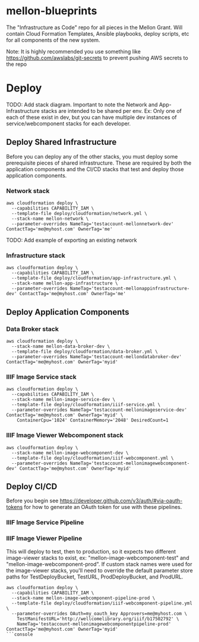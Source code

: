 # mellon-blueprints
The "Infrastructure as Code" repo for all pieces in the Mellon Grant. Will contain Cloud Formation Templates, Ansible playbooks, deploy scripts, etc for all components of the new system.

Note: It is highly recommended you use something like https://github.com/awslabs/git-secrets to prevent pushing AWS secrets to the repo

# Deploy
TODO: Add stack diagram. Important to note the Network and App-Infrastructure stacks are intended to be shared per env. Ex: Only one of each of these exist in dev, but you can have multiple dev instances of service/webcomponent stacks for each developer.

## Deploy Shared Infrastructure
Before you can deploy any of the other stacks, you must deploy some prerequisite pieces of shared infrastructure. These are required by both the application components and the CI/CD stacks that test and deploy those application components.

### Network stack
```console
aws cloudformation deploy \
  --capabilities CAPABILITY_IAM \
  --template-file deploy/cloudformation/network.yml \
  --stack-name mellon-network \
  --parameter-overrides NameTag='testaccount-mellonnetwork-dev' ContactTag='me@myhost.com' OwnerTag='me'
```

TODO: Add example of exporting an existing network

### Infrastructure stack
```console
aws cloudformation deploy \
  --capabilities CAPABILITY_IAM \
  --template-file deploy/cloudformation/app-infrastructure.yml \
  --stack-name mellon-app-infrastructure \
  --parameter-overrides NameTag='testaccount-mellonappinfrastructure-dev' ContactTag='me@myhost.com' OwnerTag='me'
```

## Deploy Application Components

### Data Broker stack
```console
aws cloudformation deploy \
  --stack-name mellon-data-broker-dev \
  --template-file deploy/cloudformation/data-broker.yml \
  --parameter-overrides NameTag='testaccount-mellondatabroker-dev' ContactTag='me@myhost.com' OwnerTag='myid'
```

### IIIF Image Service stack
```console
aws cloudformation deploy \
  --capabilities CAPABILITY_IAM \
  --stack-name mellon-image-service-dev \
  --template-file deploy/cloudformation/iiif-service.yml \
  --parameter-overrides NameTag='testaccount-mellonimageservice-dev' ContactTag='me@myhost.com' OwnerTag='myid' \
    ContainerCpu='1024' ContainerMemory='2048' DesiredCount=1
```

### IIIF Image Viewer Webcomponent stack
```console
aws cloudformation deploy \
  --stack-name mellon-image-webcomponent-dev \
  --template-file deploy/cloudformation/iiif-webcomponent.yml \
  --parameter-overrides NameTag='testaccount-mellonimagewebcomponent-dev' ContactTag='me@myhost.com' OwnerTag='myid'
```

## Deploy CI/CD
Before you begin see https://developer.github.com/v3/auth/#via-oauth-tokens for how to generate an OAuth token for use with these pipelines.

### IIIF Image Service Pipeline

### IIIF Image Viewer Pipeline
This will deploy to test, then to production, so it expects two different image-viewer stacks to exist, ex: "mellon-image-webcomponent-test" and "mellon-image-webcomponent-prod". If custom stack names were used for the image-viewer stacks, you'll need to override the default parameter store paths for TestDeployBucket, TestURL, ProdDeployBucket, and ProdURL.

```console
aws cloudformation deploy \
  --capabilities CAPABILITY_IAM \
  --stack-name mellon-image-webcomponent-pipeline-prod \
  --template-file deploy/cloudformation/iiif-webcomponent-pipeline.yml \
  --parameter-overrides OAuth=my_oauth_key Approvers=me@myhost.com \
    TestManifestURL='http://wellcomelibrary.org/iiif/b17502792' \
    NameTag='testaccount-mellonimagewebcomponentpipeline-prod' ContactTag='me@myhost.com' OwnerTag='myid'
```console
